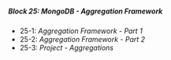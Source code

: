 ##### Block 25: MongoDB - Aggregation Framework
*  25-1: *Aggregation Framework - Part 1*
*  25-2: *Aggregation Framework - Part 2*
*  25-3: *Project - Aggregations*